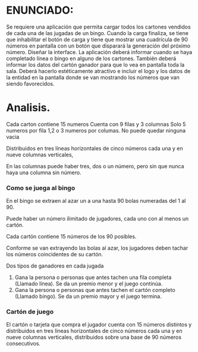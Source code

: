 # ENUNCIADO:

Se requiere una aplicación que permita cargar todos los cartones
vendidos de cada una de las jugadas de un bingo.
Cuando la carga finaliza, se tiene que inhabilitar el botón de carga y tiene que mostrar una cuadrícula de 90 números en pantalla con un botón que disparará la generación del próximo número.
Diseñar la interface.
La aplicación deberá informar cuando se haya completado línea o
bingo en alguno de los cartones. También deberá informar los datos del
cartón ganador para que lo vea en pantalla toda la sala.
Deberá hacerlo estéticamente atractivo e incluir el logo y los datos
de la entidad en la pantalla donde se van mostrando los números que van
siendo favorecidos.

# Analisis.

Cada carton contiene 15 numeros
Cuenta con 9 filas y 3 columnas
Solo 5 numeros por fila
1,2 o 3 numeros por columas. No puede quedar ninguna vacia

Distribuidos en tres líneas horizontales de cinco números cada una y en nueve columnas verticales,

En las columnas puede haber tres, dos o un número, pero sin que nunca haya una columna sin número.

### Como se juega al bingo

En el bingo se extraen al azar un a una hasta 90 bolas numeradas del 1 al 90.

Puede haber un número ilimitado de jugadores, cada uno con al menos un cartón.

Cada cartón contiene 15 números de los 90 posibles.

Conforme se van extrayendo las bolas al azar, los jugadores deben tachar los números coincidentes de su cartón.

Dos tipos de ganadores en cada jugada

1. Gana la persona o personas que antes tachen una fila completa (Llamado línea). Se da un premio menor y el juego continúa.
2. Gana la persona o personas que antes tachen el cartón completo (Llamado bingo). Se da un premio mayor y el juego termina.

### Cartón de juego

El cartón o tarjeta que compra el jugador cuenta con 15 números distintos y distribuidos en tres líneas horizontales de cinco números cada una y en nueve columnas verticales, distribuidos sobre una base de 90 números consecutivos.
